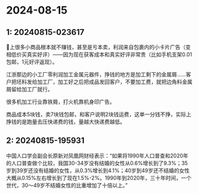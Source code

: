 # 2024-08-15

## 1: 20240815-023617

🍑上很多小商品根本就不赚钱，甚至是亏本卖，利润来自包裹内的小卡片广告（变相低价买真实好评）——因为现在获客成本和真实好评非常贵（比如手机支架0.01包邮，1元好评返现）。

江浙那边的小工厂零利润加工金属元器件，挣钱的地方是加工剩下的金属屑……客户把坯料发给加工厂，加工好之后把成品发回客户，不要加工费，就把边角料金属屑留给加工厂就行。

很多机加工行业靠铁屑，打火机靠机身印广告。

商品成本5块钱，卖7块钱包邮，和客户说明2块钱运费，这单一分钱不挣，实际上挣钱的是跑量去压快递费的钱，量越大快递费越低。

## 2: 20240815-195931

中国人口学会副会长原新对凤凰网财经表示：“如果将1990年人口普查和2020年的人口普查做个比较，我国30-34岁没有结婚的女性从0.6%增长到了9.3%；35岁到39岁还没有结婚的女性，从0.3%增长到4.1%；40岁到49岁还不结婚的女性大概从0.15%左右增长到了现在1.5%-2%。1990年到2020年，三十年时间，一个世代，30～49岁不结婚女性的比重增加了十倍以上。”

